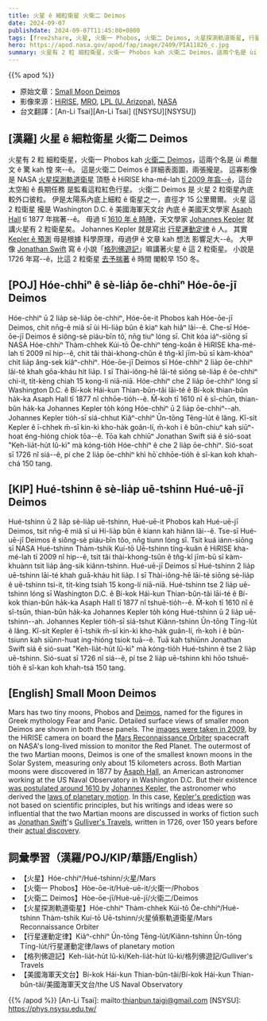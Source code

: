 ```yaml
---
title: 火星 ê 細粒衛星 火衛二 Deimos
date: 2024-09-07
publishdate: 2024-09-07T11:45:00+0800
tags: [free2share, 火星, 火衛一 Phobos, 火衛二 Deimos, 火星探測軌道衛星, 行星運動定律, 格列佛遊記, 美國海軍天文台]
hero: https://apod.nasa.gov/apod/fap/image/2409/PIA11826_c.jpg
summary: 火星有 2 粒 細粒衛星，火衛一 Phobos kah 火衛二 Deimos，這兩个名是 ùi 希臘文 ê 驚 kah 惶 來--ê。
---
```


{{% apod %}}

- 原始文章：[Small Moon Deimos](https://apod.nasa.gov/apod/ap240907.html)
- 影像來源：[HiRISE](https://hirise.lpl.arizona.edu/), [MRO](https://mars.jpl.nasa.gov/mro/), [LPL (U. Arizona)](https://www.lpl.arizona.edu/), [NASA](https://www.nasa.gov/)
- 台文翻譯：[An-Li Tsai][An-Li Tsai] ([NSYSU][NSYSU])

## [漢羅] 火星 ê 細粒衛星 火衛二 Deimos
火星有 2 粒 細粒衛星，火衛一 Phobos kah [火衛二 Deimos][Deimos]，這兩个名是 ùi 希臘文 ê 驚 kah 惶 來--ê。
這是火衛二 Deimos ê 詳細表面圖，兩張攏是。
這寡影像是 NASA [火星探測軌道衛星][Mars Reconnaissance Orbiter] 頂懸 ê HiRISE kha-mé-lah [tī 2009 年翕--ê][images were taken in 2009]，這台太空船 ê 長期任務 是監看這粒紅色行星。
火衛二 Deimos 是 火星 2 粒衛星內底 較外口彼粒。
伊是太陽系內底上細粒 ê 衛星之一，直徑才 15 公里爾爾。
火星 這 2 粒衛星 攏是 Washington D.C. ê 美國海軍天文台 內底 ê 美國天文學家 [Asaph Hall][Asaph Hall] tī 1877 年揣著--ê。
毋過 tī [1610 年 ê 時陣][was postulated around 1610 by]，天文學家 [Johannes Kepler][Johannes Kepler] 就講火星有 2 粒衛星矣。
Johannes Kepler 就是寫出 [行星運動定律][laws of planetary motion] ê 人。
其實 [Kepler ê 預測][Kepler's prediction] 毋是根據 科學原理，毋過伊 ê 文章 kah 想法 影響足大--ê。
大甲像 [Jonathan Swift][Jonathan Swift] 寫 ê 小說「[格列佛遊記][Gulliver's Travels]」嘛講著火星 ê 這 2 粒衛星。
小說是 1726 年寫--ê，比這 2 粒衛星 [去予揣著][actual discovery] ê 時間 閣較早 150 冬。

## [POJ] Hóe-chhiⁿ ê sè-lia̍p ōe-chhiⁿ Hóe-ōe-jī Deimos
Hóe-chhiⁿ ū 2 lia̍p sè-lia̍p ōe-chhiⁿ, Hóe-ōe-it Phobos kah Hóe-ōe-jī Deimos, chit nn̄g-ê miâ sī ùi Hi-lia̍p bûn ê kiaⁿ kah hiâⁿ lâi--ê.
Che-sī Hóe-ōe-jī Deimos ê siông-sè piáu-bīn tô͘, nn̄g tiuⁿ lóng sī.
Chit kóa iáⁿ-siōng sī NASA Hóe-chhiⁿ Thàm-chhek Kúi-tō Ōe-chhiⁿ téng-koân ê HiRISE kha-mé-lah tī 2009 nî hip--ê, chit tâi thài-khong-chûn ê tn̂g-kî jīm-bū sī kàm-khòaⁿ chit lia̍p âng-sek kiâⁿ-chhiⁿ.
Hóe-ōe-jī Deimos sī Hóe-chhiⁿ 2 lia̍p ōe-chhiⁿ lāi-té khah gōa-kháu hit lia̍p.
I sī Thài-iông-hē lāi-té siōng sè-lia̍p ê ōe-chhiⁿ chi-it, ti̍t-kèng chiah 15 kong-lí niā-niā.
Hóe-chhiⁿ che 2 lia̍p ōe-chhiⁿ lóng sī Washington D.C. ê Bí-kok Hái-kun Thian-bûn-tâi lāi-té ê Bí-kok thian-bûn ha̍k-ka Asaph Hall tī 1877 nî chhōe-tio̍h--ê.
M̄-koh tī 1610 nî ê sî-chūn, thian-bûn ha̍k-ka Johannes Kepler to̍h kóng Hóe-chhiⁿ ū 2 lia̍p ōe-chhiⁿ--ah.
Johannes Kepler tio̍h-sī siá-chhut Kiâⁿ-chhiⁿ Ūn-tōng Tēng-lu̍t ê lâng.
Kî-si̍t Kepler ê ī-chhek m̄-sī kin-kì kho-ha̍k goân-lí, m̄-koh i ê bûn-chiuⁿ kah siūⁿ-hoat éng-hióng chiok tōa--ê.
Tōa kah chhiūⁿ Jonathan Swift siá ê sió-soat "Keh-lia̍t-hu̍t Iû-kì" mà kóng-tio̍h Hóe-chhiⁿ ê che 2 lia̍p ōe-chhiⁿ.
Sió-soat sī 1726 nî siá--ê, pí che 2 lia̍p ōe-chhiⁿ khì hō͘ chhōe-tio̍h ê sî-kan koh khah-chá 150 tang.

## [KIP] Hué-tshinn ê sè-lia̍p uē-tshinn Hué-uē-jī Deimos
Hué-tshinn ū 2 lia̍p sè-lia̍p uē-tshinn, Hué-uē-it Phobos kah Hué-uē-jī Deimos, tsit nn̄g-ê miâ sī uì Hi-lia̍p bûn ê kiann kah hiânn lâi--ê.
Tse-sī Hué-uē-jī Deimos ê siông-sè piáu-bīn tôo, nn̄g tiunn lóng sī.
Tsit kuá iánn-siōng sī NASA Hué-tshinn Thàm-tshik Kuí-tō Uē-tshinn tíng-kuân ê HiRISE kha-mé-lah tī 2009 nî hip--ê, tsit tâi thài-khong-tsûn ê tn̂g-kî jīm-bū sī kàm-khuànn tsit lia̍p âng-sik kiânn-tshinn.
Hué-uē-jī Deimos sī Hué-tshinn 2 lia̍p uē-tshinn lāi-té khah guā-kháu hit lia̍p.
I sī Thài-iông-hē lāi-té siōng sè-lia̍p ê uē-tshinn tsi-it, ti̍t-kìng tsiah 15 kong-lí niā-niā.
Hué-tshinn tse 2 lia̍p uē-tshinn lóng sī Washington D.C. ê Bí-kok Hái-kun Thian-bûn-tâi lāi-té ê Bí-kok thian-bûn ha̍k-ka Asaph Hall tī 1877 nî tshuē-tio̍h--ê.
M̄-koh tī 1610 nî ê sî-tsūn, thian-bûn ha̍k-ka Johannes Kepler to̍h kóng Hué-tshinn ū 2 lia̍p uē-tshinn--ah.
Johannes Kepler tio̍h-sī siá-tshut Kiânn-tshinn Ūn-tōng Tīng-lu̍t ê lâng.
Kî-si̍t Kepler ê ī-tshik m̄-sī kin-kì kho-ha̍k guân-lí, m̄-koh i ê bûn-tsiunn kah siūnn-huat íng-hióng tsiok tuā--ê.
Tuā kah tshiūnn Jonathan Swift siá ê sió-suat "Keh-lia̍t-hu̍t Iû-kì" mà kóng-tio̍h Hué-tshinn ê tse 2 lia̍p uē-tshinn.
Sió-suat sī 1726 nî siá--ê, pí tse 2 lia̍p uē-tshinn khì hōo tshuē-tio̍h ê sî-kan koh khah-tsá 150 tang.

## [English] Small Moon Deimos
Mars has two tiny moons, Phobos and [Deimos][Deimos], named for the figures in Greek mythology Fear and Panic.
Detailed surface views of smaller moon Deimos are shown in both these panels.
The [images were taken in 2009][images were taken in 2009], by the HiRISE camera on board the [Mars Reconnaissance Orbiter][Mars Reconnaissance Orbiter] spacecraft on NASA's long-lived mission to monitor the Red Planet.
The outermost of the two Martian moons, Deimos is one of the smallest known moons in the Solar System, measuring only about 15 kilometers across.
Both Martian moons were discovered in 1877 by [Asaph Hall][Asaph Hall], an American astronomer working at the US Naval Observatory in Washington D.C.
But their existence [was postulated around 1610 by][was postulated around 1610 by] [Johannes Kepler][Johannes Kepler], the astronomer who derived the [laws of planetary motion][laws of planetary motion].
In this case, [Kepler's prediction][Kepler's prediction] was not based on scientific principles, but his writings and ideas were so influential that the two Martian moons are discussed in works of fiction such as [Jonathan Swift][Jonathan Swift]'s [Gulliver's Travels][Gulliver's Travels], written in 1726, over 150 years before their [actual discovery][actual discovery].

## 詞彙學習（漢羅/POJ/KIP/華語/English）
- 【火星】Hóe-chhiⁿ/Hué-tshinn/火星/Mars
- 【火衛一 Phobos】Hòe-ōe-it/Huè-uē-it/火衛一/Phobos
- 【火衛二 Deimos】Hòe-ōe-jī/Huè-uē-jī/火衛二/Deimos
- 【火星探測軌道衛星】Hóe-chhiⁿ Thàm-chhek Kúi-tō Ōe-chhiⁿ/Hué-tshinn Thàm-tshik Kuí-tō Uē-tshinn/火星偵察軌道衛星/Mars Reconnaissance Orbiter
- 【行星運動定律】Kiâⁿ-chhiⁿ Ūn-tōng Tēng-lu̍t/Kiânn-tshinn Ūn-tōng Tīng-lu̍t/行星運動定律/laws of planetary motion
- 【格列佛遊記】Keh-lia̍t-hu̍t Iû-kì/Keh-lia̍t-hu̍t Iû-kì/格列佛遊記/Gulliver's Travels
- 【美國海軍天文台】Bí-kok Hái-kun Thian-bûn-tâi/Bí-kok Hái-kun Thian-bûn-tâi/美國海軍天文台/the US Naval Observatory

{{% /apod %}}
[An-Li Tsai]: mailto:thianbun.taigi@gmail.com
[NSYSU]: https://phys.nsysu.edu.tw/

[copyright]: https://apod.nasa.gov/apod/fap/lib/about_apod.html#srapply
[License3]: https://creativecommons.org/licenses/by/3.0/
[License2]:https://creativecommons.org/licenses/by-nc-nd/2.0/

[Deimos]:http://en.wikipedia.org/wiki/Deimos_(moon)
[images were taken in 2009]:https://photojournal.jpl.nasa.gov/catalog/PIA11826
[Mars Reconnaissance Orbiter]:http://en.wikipedia.org/wiki/Mars_Reconnaissance_Orbiter
[Asaph Hall]:https://en.wikipedia.org/wiki/Asaph_Hall
[was postulated around 1610 by]:https://www.nasa.gov/exploration/whyweexplore/Why_We_27.html
[Johannes Kepler]:https://apod.nasa.gov/apod/ap010114.html
[laws of planetary motion]:https://en.wikipedia.org/wiki/Kepler%27s_laws_of_planetary_motion
[Kepler's prediction]:https://www.mathpages.com/home/kmath151.htm
[Jonathan Swift]:http://www.victorianweb.org/previctorian/swift/bio.html
[Gulliver's Travels]:https://www.jaffebros.com/lee/gulliver/
[actual discovery]:https://en.wikipedia.org/wiki/Moons_of_Mars
